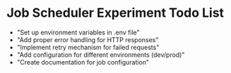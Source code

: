 # Job Scheduler Experiment Todo List

- "Set up environment variables in .env file"
- "Add proper error handling for HTTP responses"
- "Implement retry mechanism for failed requests"
- "Add configuration for different environments (dev/prod)"
- "Create documentation for job configuration" 